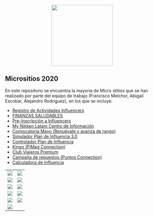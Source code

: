 <p align="center"><img src="https://services.nikken.com.mx/fpro/img/readme/HWlogo.png" width="200"></p>

## Micrositios 2020

En este repositorio se encuentra la mayoria de Micro stitios que se han realizado por parte del equipo de trabajo (Francisco Melchor, Abigail Escobar, Alejandro Rodriguez), en los que se incluye:

- [Registro de Actividades Influencers](https://services.nikken.com.mx/regactivinf/OTg0NTkwMw==)
- [FINANZAS SALUDABLES](https://services.nikken.com.mx/finzssaludable/OTg0NTkwMw==)
- [Pre-Inscripción a Influencers](https://services.nikken.com.mx/preInscInfluencer/OTg0NTkwMw==)
- [My Nikken Latam Centro de Información](https://services.nikken.com.mx/myNikLatInfoCenterLogin/OTg0NTkwMw==)
- [Convocatoria Mayo (Renuévate y avanza de rango)](https://services.nikken.com.mx/convMayo/OTg0NTkwMw==)
- [Simulador Plan de Influencia 3.0](https://services.nikken.com.mx/influencia30/OTg0NTkwMw==)
- [Controlador Plan de Influencia](https://services.nikken.com.mx/PlanInfluencia/OTg0NTkwMw==)
- [Kingo (PiMag Connection)](https://services.nikken.com.mx/pimag_connection/OTg0NTkwMw==)
- [Club Viajeros Premium](https://services.nikken.com.mx/viajeros_premium/OTg0NTkwMw==)
- [Campaña de repuestos (Puntos Connection)](https://services.nikken.com.mx/puntos_connection/OTg0NTkwMw==)
- [Calculadora de Influencia](https://services.nikken.com.mx/calculadoraNikken/OTg0NTkwMw==)

|              |   |
:-------------------------:|:-------------------------:
![](https://services.nikken.com.mx/fpro/img/readme/regactivinf.png)  |  ![](https://services.nikken.com.mx/fpro/img/readme/finzssal.png)
![](https://services.nikken.com.mx/fpro/img/readme/preinsinf.png)  |  ![](https://services.nikken.com.mx/fpro/img/readme/infocenter.png)
![](https://services.nikken.com.mx/fpro/img/readme/convMayo.png)  |  ![](https://services.nikken.com.mx/fpro/img/readme/siminf30.png)
![](https://services.nikken.com.mx/fpro/img/readme/pimcon.png)  |  ![](https://services.nikken.com.mx/fpro/img/readme/contrinf.png)
![](https://services.nikken.com.mx/fpro/img/readme/ptsconn.png)  |  ![](https://services.nikken.com.mx/fpro/img/readme/viajerospro.png)
![](https://services.nikken.com.mx/fpro/img/readme/CalculadoraNK.png)  |  
